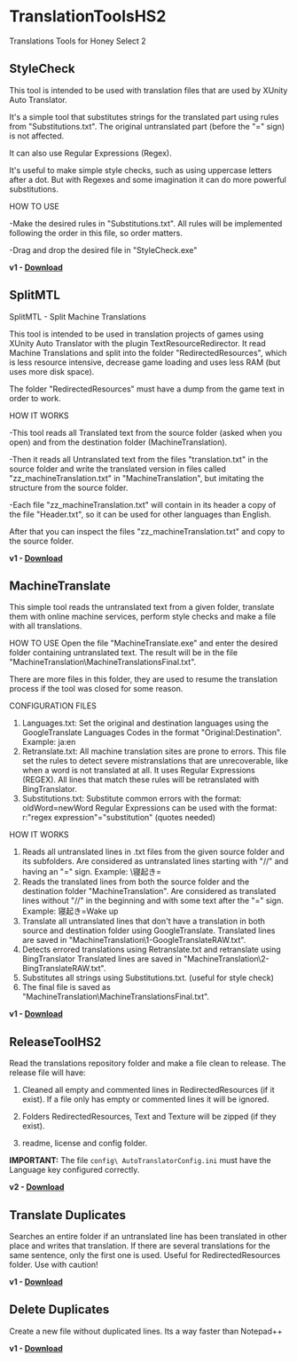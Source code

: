 # TranslationToolsHS2
  Translations Tools for Honey Select 2

## StyleCheck

This tool is intended to be used with translation files that are used by XUnity Auto Translator.

It's a simple tool that substitutes strings for the translated part using rules from "Substitutions.txt". The original untranslated part (before the "=" sign) is not affected.

It can also use Regular Expressions (Regex).

It's useful to make simple style checks, such as using uppercase letters after a dot. But with Regexes and some imagination it can do more powerful substitutions.

HOW TO USE

-Make the desired rules in "Substitutions.txt". All rules will be implemented following the order in this file, so order matters.

-Drag and drop the desired file in "StyleCheck.exe"

**v1 - [Download](https://github.com/SpockBauru/TranslationToolsHS2/releases/tag/r7)**


## SplitMTL

SplitMTL - Split Machine Translations

This tool is intended to be used in translation projects of games using XUnity Auto Translator with the plugin TextResourceRedirector. It read Machine Translations and split into the folder "RedirectedResources", which is less resource intensive, decrease game loading and uses less RAM (but uses more disk space).

The folder "RedirectedResources" must have a dump from the game text in order to work.

HOW IT WORKS

-This tool reads all Translated text from the source folder (asked when you open) and from the destination folder (MachineTranslation).

-Then it reads all Untranslated text from the files "translation.txt" in the source folder and write the translated version in files called "zz_machineTranslation.txt" in "MachineTranslation", but imitating the structure from the source folder.

-Each file "zz_machineTranslation.txt" will contain in its header a copy of the file "Header.txt", so it can be used for other languages than English.

After that you can inspect the files "zz_machineTranslation.txt" and copy to the source folder.

**v1 - [Download](https://github.com/SpockBauru/TranslationToolsHS2/releases/tag/r6)**

## MachineTranslate

This simple tool reads the untranslated text from a given folder, translate them with online machine services, perform style checks and make a file with all translations.

HOW TO USE
Open the file "MachineTranslate.exe" and enter the desired folder containing untranslated text. The result will be in the file "MachineTranslation\MachineTranslationsFinal.txt".

There are more files in this folder, they are used to resume the translation process if the tool was closed for some reason.

CONFIGURATION FILES
1) Languages.txt: Set the original and destination languages using the GoogleTranslate Languages Codes in the format "Original:Destination". Example: ja:en
2) Retranslate.txt: All machine translation sites are prone to errors. This file set the rules to detect severe mistranslations that are unrecoverable, like when a word is not translated at all. It uses Regular Expressions (REGEX). All lines that match these rules will be retranslated with BingTranslator.
3) Substitutions.txt: Substitute common errors with the format: oldWord=newWord
   Regular Expressions can be used with the format: r:"regex expression"="substitution" (quotes needed)

HOW IT WORKS
1) Reads all untranslated lines in .txt files from the given source folder and its subfolders.
   Are considered as untranslated lines starting with "//" and having an "=" sign. Example: \\寝起き=
2) Reads the translated lines from both the source folder and the destination folder "MachineTranslation".
   Are considered as translated lines without "//" in the beginning and with some text after the "=" sign. Example: 寝起き=Wake up
3) Translate all untranslated lines that don't have a translation in both source and destination folder using GoogleTranslate.
   Translated lines are saved in "MachineTranslation\1-GoogleTranslateRAW.txt".
4) Detects errored translations using Retranslate.txt and retranslate using BingTranslator
   Translated lines are saved in "MachineTranslation\2-BingTranslateRAW.txt".
5) Substitutes all strings using Substitutions.txt. (useful for style check)
6) The final file is saved as "MachineTranslation\MachineTranslationsFinal.txt".

**v1 - [Download](https://github.com/SpockBauru/TranslationToolsHS2/releases/tag/r4)**

## ReleaseToolHS2

  Read the translations repository folder and make a file clean to release. The release file will have:

  1) Cleaned all empty and commented lines in RedirectedResources (if it exist). If a file only has empty or commented lines it will be ignored.

  2) Folders RedirectedResources, Text and Texture will be zipped (if they exist).

  3) readme, license and config folder.

  **IMPORTANT:** The file `config\ AutoTranslatorConfig.ini` must have the Language key configured correctly.

  **v2 - [Download](https://github.com/SpockBauru/TranslationToolsHS2/releases/tag/r5)**

## Translate Duplicates

  Searches an entire folder if an untranslated line has been translated in other place and writes that translation. If there are several translations for the same sentence, only the first one is used. Useful for RedirectedResources folder. Use with caution!

  **v1 - [Download](https://github.com/SpockBauru/TranslationToolsHS2/releases/tag/r2)**

## Delete Duplicates

  Create a new file without duplicated lines. Its a way faster than Notepad++

  **v1 - [Download](https://github.com/SpockBauru/TranslationToolsHS2/releases/tag/r1)**

